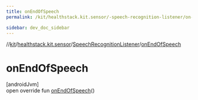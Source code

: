 ```yaml
---
title: onEndOfSpeech
permalink: /kit/healthstack.kit.sensor/-speech-recognition-listener/on-end-of-speech.html

sidebar: dev_doc_sidebar
---
```

//[kit](../../../kit.html)/[healthstack.kit.sensor](../index.html)/[SpeechRecognitionListener](index.html)/[onEndOfSpeech](on-end-of-speech.html)



# onEndOfSpeech



[androidJvm]\
open override fun [onEndOfSpeech](on-end-of-speech.html)()




